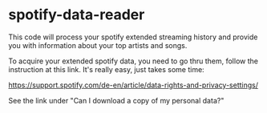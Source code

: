 # spotify-data-reader
This code will process your spotify extended
streaming history and provide you with information
about your top artists and songs.

To acquire your extended spotify data, you need to go thru
them, follow the instruction at this link. It's really easy, 
just takes some time:

https://support.spotify.com/de-en/article/data-rights-and-privacy-settings/

See the link under "Can I download a copy of my personal data?"